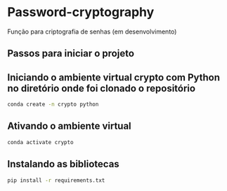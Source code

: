 # Password-cryptography
Função para criptografia de senhas (em desenvolvimento)

## Passos para iniciar o projeto

## Iniciando o ambiente virtual crypto com Python no diretório onde foi clonado o repositório
```zsh
conda create -n crypto python
```

## Ativando o ambiente virtual
```zsh
conda activate crypto
```

## Instalando as bibliotecas
```zsh
pip install -r requirements.txt
```